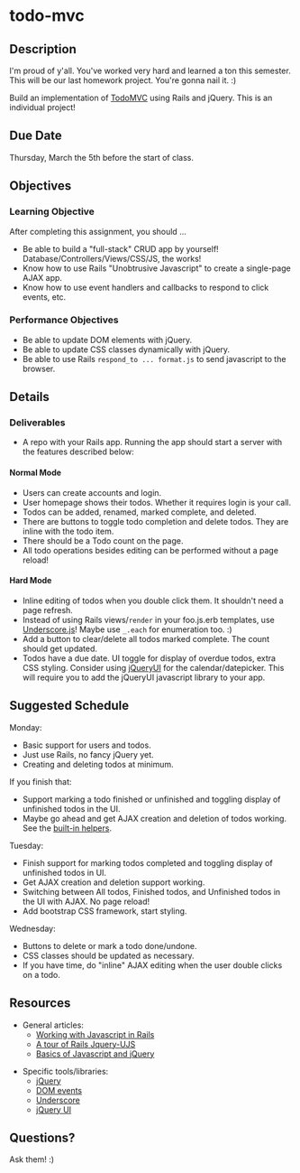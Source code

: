 # todo-mvc

## Description

I'm proud of y'all. You've worked very hard and
learned a ton this semester. This will be our
last homework project. You're gonna nail it. :)

Build an implementation of [TodoMVC][todomvc]
using Rails and jQuery. This is an individual
project!

[todomvc]: http://todomvc.com/

## Due Date

Thursday, March the 5th before the start of class.

## Objectives

### Learning Objective

After completing this assignment, you should ...

* Be able to build a "full-stack" CRUD app by yourself!
  Database/Controllers/Views/CSS/JS, the works!
* Know how to use Rails "Unobtrusive Javascript" to create a single-page AJAX app.
* Know how to use event handlers and callbacks to respond to click events, etc.

### Performance Objectives
* Be able to update DOM elements with jQuery.
* Be able to update CSS classes dynamically with jQuery.
* Be able to use Rails `respond_to ... format.js` to send javascript to the browser.

## Details

### Deliverables

* A repo with your Rails app.
  Running the app should start a server with
  the features described below:

#### Normal Mode

* Users can create accounts and login.
* User homepage shows their todos.
  Whether it requires login is your call.
* Todos can be added, renamed, marked complete,
  and deleted.
* There are buttons to toggle todo completion
  and delete todos. They are inline with the
  todo item.
* There should be a Todo count on the page.
* All todo operations besides editing can be
  performed without a page reload!

#### Hard Mode
* Inline editing of todos when you double
  click them. It shouldn't need a page refresh.
* Instead of using Rails views/`render` in your
  foo.js.erb templates, use [Underscore.js][_js]!
  Maybe use `_.each` for enumeration too. :)
* Add a button to clear/delete all todos
  marked complete. The count should get updated.
* Todos have a due date. UI toggle for display
  of overdue todos, extra CSS styling.
  Consider using [jQueryUI][jquery-ui] for the
  calendar/datepicker. This will require you
  to add the jQueryUI javascript library to
  your app.

## Suggested Schedule

Monday:
* Basic support for users and todos.
* Just use Rails, no fancy jQuery yet.
* Creating and deleting todos at minimum.

If you finish that:
* Support marking a todo finished or
  unfinished and toggling display of
  unfinished todos in the UI.
* Maybe go ahead and get AJAX creation
  and deletion of todos working.
  See the [built-in helpers][helpers].

Tuesday:
* Finish support for marking todos completed
  and toggling display of unfinished todos in UI.
* Get AJAX creation and deletion support working.
* Switching between All todos, Finished todos,
  and Unfinished todos in the UI with AJAX.
  No page reload!
* Add bootstrap CSS framework, start styling.

Wednesday:
* Buttons to delete or mark a todo done/undone.
* CSS classes should be updated as necessary.
* If you have time, do "inline" AJAX editing
  when the user double clicks on a todo.

## Resources

* General articles:
  * [Working with Javascript in Rails][rails-js]
  * [A tour of Rails Jquery-UJS][ujs-tour]
  * [Basics of Javascript and jQuery][js-fundamentals]

[rails-js]: http://edgeguides.rubyonrails.org/working_with_javascript_in_rails.html
[ujs-tour]: https://robots.thoughtbot.com/a-tour-of-rails-jquery-ujs
[js-fundamentals]: http://jqfundamentals.com/

* Specific tools/libraries:
  * [jQuery][jquery]
  * [DOM events][events]
  * [Underscore][_js]
  * [jQuery UI][jquery-ui]

[_js]: http://underscorejs.org/
[jquery]: http://api.jquery.com
[events]: http://www.w3schools.com/jsref/dom_obj_event.asp
[jquery-ui]: http://jqueryui.com/
[helpers]: http://edgeguides.rubyonrails.org/working_with_javascript_in_rails.html#built-in-helpers

## Questions?

Ask them! :)
